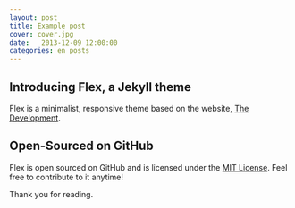 ```yaml
---
layout: post
title: Example post
cover: cover.jpg
date:   2013-12-09 12:00:00
categories: en posts
---
```


## Introducing Flex, a Jekyll theme

Flex is a minimalist, responsive theme based on the website, [The Development](https://jekyllthemes.io/theme/flex).

## Open-Sourced on GitHub

Flex is open sourced on GitHub and is licensed under the [MIT License](https://opensource.org/licenses/MIT). Feel free to contribute to it anytime!

Thank you for reading.
